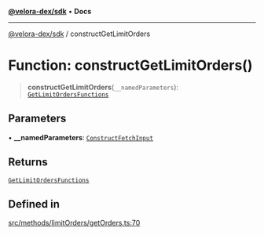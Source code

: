 [**@velora-dex/sdk**](../README.md) • **Docs**

***

[@velora-dex/sdk](../globals.md) / constructGetLimitOrders

# Function: constructGetLimitOrders()

> **constructGetLimitOrders**(`__namedParameters`): [`GetLimitOrdersFunctions`](../type-aliases/GetLimitOrdersFunctions.md)

## Parameters

• **\_\_namedParameters**: [`ConstructFetchInput`](../interfaces/ConstructFetchInput.md)

## Returns

[`GetLimitOrdersFunctions`](../type-aliases/GetLimitOrdersFunctions.md)

## Defined in

[src/methods/limitOrders/getOrders.ts:70](https://github.com/VeloraDEX/sdk/blob/master/src/methods/limitOrders/getOrders.ts#L70)
